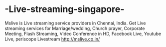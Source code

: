 # -Live-streaming-singapore-
Mslive is Live streaming service providers in Chennai, India. Get Live streaming services for Marriage/wedding, Church prayer, Corporate Meeting, Flash Streaming, Video Conference in HD, Facebook Live, Youtube Live, periscope Livestream
http://mslive.co.in/
